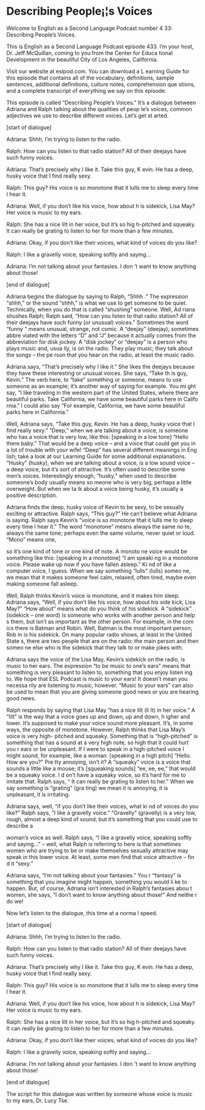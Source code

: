 # Describing People¡¦s Voices

Welcome to English as a Second Language Podcast number 4 33: Describing People’s Voices.

This is English as a Second Language Podcast episode 433.  I’m your host, Dr. Jeff McQuillan, coming to you from the Center for Educa tional Development in the beautiful City of Los Angeles, California.

Visit our website at eslpod.com.  You can download a L earning Guide for this episode that contains all of the vocabulary, definitions, sample sentences, additional definitions, culture notes, comprehension que stions, and a complete transcript of everything we say on this episode.

This episode is called “Describing People’s Voices.”  It’s a dialogue between Adriana and Ralph talking about the qualities of peop le’s voices, common adjectives we use to describe different voices.  Let’s get st arted.

[start of dialogue]

Adriana:  Shhh, I’m trying to listen to the radio.

Ralph:  How can you listen to that radio station?  All of their deejays have such funny voices.

Adriana:  That’s precisely why I like it.  Take this guy, K evin.  He has a deep, husky voice that I find really sexy.

Ralph:  This guy?  His voice is so monotone that it lulls me to sleep every time I hear it.

Adriana:  Well, if you don’t like his voice, how about h is sidekick, Lisa May?  Her voice is music to my ears.

Ralph:  She has a nice lilt in her voice, but it’s so hig h-pitched and squeaky.  It can really be grating to listen to her for more than a  few minutes.

Adriana:  Okay, if you don’t like their voices, what kind of voices do you like?

Ralph:  I like a gravelly voice, speaking softly and saying...

 Adriana:  I’m not talking about your fantasies.  I don ’t want to know anything about those!

[end of dialogue]

Adriana begins the dialogue by saying to Ralph, “Shhh .”  The expression “shhh,” or the sound “shhh,” is what we use to get someone to be  quiet.  Technically, when you do that is called “shushing” someone.  Well, Ad riana shushes Ralph; Ralph said, “How can you listen to that radio station?   All of their deejays have such funny (or unusual) voices.”  Sometimes the word “funny ” means unusual, strange, not comic.  A “deejay” (deejay), sometimes abbre viated with the letters “D” and “J” because it actually comes from the abbreviation  for disk jockey.  A “disk jockey” or “deejay” is a person who plays music and, usua lly, is on the radio.  They play music; they talk about the songs – the pe rson that you hear on the radio, at least the music radio.

Adriana says, “That’s precisely why I like it.”  She likes the deejays because they have these interesting or unusual voices.  She says, “Take th is guy, Kevin.”  The verb here, to “take” something or someone, means to use someone as an example; it’s another way of saying for example.  You mi ght say, “I like traveling in the western part of the United States, where there  are beautiful parks.  Take California, we have some beautiful parks here in Califo rnia.”  I could also say “For example, California, we have some beautiful parks here in California.”

Well, Adriana says, “Take this guy, Kevin.  He has a deep, husky voice that I find really sexy.”  “Deep,” when we are talking about a voice, is someone who has a voice that is very low, like this: [speaking in a low tone] “Hello there baby.”  That would be a deep voice – and a voice that could get you in  a lot of trouble with your wife!  “Deep” has several different meanings in Eng lish; take a look at our Learning Guide for some additional explanations.  “Husky”  (husky), when we are talking about a voice, is a low sound voice – a deep voice, but it’s sort of attractive.  It’s often used to describe some men’s voices.  Interestingly enough, “husky,” when used to describe someone’s body usually means so meone who is very big, perhaps a little overweight.  But when we ta lk about a voice being husky, it’s usually a positive description.

Adriana finds the deep, husky voice of Kevin to be sexy, to be sexually exciting or attractive.  Ralph says, “This guy?”  He can’t believe what Adriana is saying. Ralph says Kevin’s “voice is so monotone that it lulls me to  sleep every time I hear it.”  The word “monotone” means always the same no te, always the same tone; perhaps even the same volume, never quiet or loud.   “Mono” means one,

 so it’s one kind of tone or one kind of note.  A monoto ne voice would be something like this: [speaking in a monotone] “I am speaki ng in a monotone voice.  Please wake up now if you have fallen asleep.”  Ki nd of like a computer voice, I guess.  When we say something “lulls” (lulls) someo ne, we mean that it makes someone feel calm, relaxed, often tired, maybe even  making someone fall asleep.

Well, Ralph thinks Kevin’s voice is monotone, and it makes him sleep.  Adriana says, “Well, if you don’t like his voice, how about his side kick, Lisa May?”  “How about” means what do you think of his sidekick.  A “sidekick”  (sidekick – one word) is someone who works with another person and help s them, but isn’t as important as the other person.  For example, in the com ics there is Batman and Robin.  Well, Batman is the most important person; Rob in is his sidekick.  On many popular radio shows, at least in the United State s, there are two people that are on the radio: the main person and then someo ne else who is the sidekick that they talk to or make jokes with.

Adriana says the voice of the Lisa May, Kevin’s sidekick on the radio, is music to her ears.  The expression “to be music to one’s ears” means that something is very pleasant to listen to, something that you enjoy listen ing to.  We hope that ESL Podcast is music to your ears!  It doesn’t mean you necessa rily are listening to music, however.  “Music to your ears” can also be used to  mean that you are giving someone good news or you are hearing good news.

Ralph responds by saying that Lisa May “has a nice lilt (li lt) in her voice.”  A “lilt” is the way that a voice goes up and down, up and down, h igher and lower.  It’s supposed to make your voice sound more pleasant.  It’s, in some ways, the opposite of monotone.  However, Ralph thinks that Lisa May’s voice is very high- pitched and squeaky.  Something that is “high-pitched” is something that has a sound at a very high note, so high that it could hurt you r ears or be unpleasant.  If I were to speak in a high-pitched voice I might sound, for example, like a woman: [speaking in a high pitch] “Hello.  How are you?”  Pre tty annoying, isn’t it?  A “squeaky” voice is a voice that sounds a little like a mouse;  it’s [squeaking sounds] “ee, ee, ee,” that would be a squeaky voice.  I d on’t have a squeaky voice, so it’s hard for me to imitate that.  Ralph says, “ It can really be grating to listen to her.”  When we say something is “grating” (gra ting) we mean it is annoying, it is unpleasant, it is irritating.

Adriana says, well, “if you don’t like their voices, what ki nd of voices do you like?” Ralph says, “I like a gravelly voice.”  “Gravelly” (gravelly) is a very low, rough, almost a deep kind of sound, but it’s something that you  could use to describe a

 woman’s voice as well.  Ralph says, “I like a gravelly voice,  speaking softly and saying...”  – well, what Ralph is referring to here is that sometimes women who are trying to be or make themselves sexually attractive may speak in this lower voice.  At least, some men find that voice attractive – fin d it “sexy.”

Adriana says, “I’m not talking about your fantasies.”  You r “fantasy” is something that you imagine might happen, something you would li ke to happen.  But, of course, Adriana isn’t interested in Ralph’s fantasies abou t women, she says, “I don’t want to know anything about those!”  And neithe r do we!

Now let’s listen to the dialogue, this time at a norma l speed.

[start of dialogue]

Adriana:  Shhh, I’m trying to listen to the radio.

Ralph:  How can you listen to that radio station?  All of their deejays have such funny voices.

Adriana:  That’s precisely why I like it.  Take this guy, K evin.  He has a deep, husky voice that I find really sexy.

Ralph:  This guy?  His voice is so monotone that it lulls me to sleep every time I hear it.

Adriana:  Well, if you don’t like his voice, how about h is sidekick, Lisa May?  Her voice is music to my ears.

Ralph:  She has a nice lilt in her voice, but it’s so hig h-pitched and squeaky.  It can really be grating to listen to her for more than a  few minutes.

Adriana:  Okay, if you don’t like their voices, what kind of voices do you like?

Ralph:  I like a gravelly voice, speaking softly and saying...

Adriana:  I’m not talking about your fantasies.  I don ’t want to know anything about those!

[end of dialogue]

 The script for this dialogue was written by someone whose voice is music to my ears, Dr. Lucy Tse.





